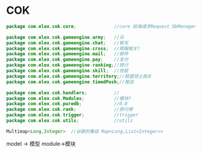 # COK

```java
package com.elex.cok.core;				//core 前端请求Request DbManager GameEngine

package com.elex.cok.gameengine.army;	//兵
package com.elex.cok.gameengine.chat;	//聊天
package com.elex.cok.gameengine.cross;	//跨服相关?
package com.elex.cok.gameengine.mail;	//邮件
package com.elex.cok.gameengine.pay;	//支付
package com.elex.cok.gameengine.ranking;//排行
package com.elex.cok.gameengine.skill;	//技能
package com.elex.cok.gameengine.territory;//联盟领土相关
package com.elex.cok.gameengine.timedPush;//推送

package com.elex.cok.handlers;			//
package com.elex.cok.Modules;			//模块?
package com.elex.cok.puredb;			//0.0
package com.elex.cok.rank;				//排行榜
package com.elex.cok.trigger;			//trigger
package com.elex.cok.utils;				//utils
```



```java
Multimap<Long,Integer>  //谷歌的集结 Map<Long,List<Integer>>
```



model -> 模型	module->模块

















































































































































































































































































